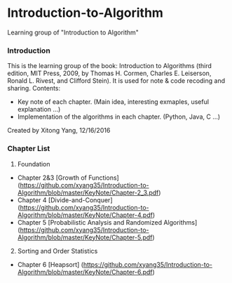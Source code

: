 # Introduction-to-Algorithm
Learning group of "Introduction to Algorithm"

### Introduction
This is the learning group of the book: Introduction to Algorithms (third edition, MIT Press, 2009, by  Thomas H. Cormen, Charles E. Leiserson, Ronald L. Rivest, and Clifford Stein). It is used for note & code recoding and sharing.
Contents:
- Key note of each chapter. (Main idea, interesting exmaples, useful explanation ...)
- Implementation of the algorithms in each chapter. (Python, Java, C ...)

Created by Xitong Yang, 12/16/2016

### Chapter List
1. Foundation
  - Chapter 2&3 [Growth of Functions] (https://github.com/xyang35/Introduction-to-Algorithm/blob/master/KeyNote/Chapter-2_3.pdf)
  - Chapter 4   [Divide-and-Conquer] (https://github.com/xyang35/Introduction-to-Algorithm/blob/master/KeyNote/Chapter-4.pdf)
  - Chapter 5   [Probabilistic Analysis and Randomized Algorithms] (https://github.com/xyang35/Introduction-to-Algorithm/blob/master/KeyNote/Chapter-5.pdf)
2. Sorting and Order Statistics
  - Chapter 6   [Heapsort] (https://github.com/xyang35/Introduction-to-Algorithm/blob/master/KeyNote/Chapter-6.pdf)
